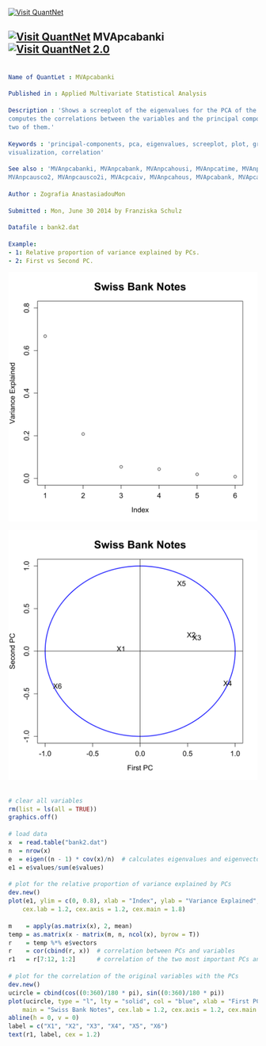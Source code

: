 
[<img src="https://github.com/QuantLet/Styleguide-and-Validation-procedure/blob/master/pictures/banner.png" alt="Visit QuantNet">](http://quantlet.de/index.php?p=info)

## [<img src="https://github.com/QuantLet/Styleguide-and-Validation-procedure/blob/master/pictures/qloqo.png" alt="Visit QuantNet">](http://quantlet.de/) **MVApcabanki** [<img src="https://github.com/QuantLet/Styleguide-and-Validation-procedure/blob/master/pictures/QN2.png" width="60" alt="Visit QuantNet 2.0">](http://quantlet.de/d3/ia)

```yaml

Name of QuantLet : MVApcabanki

Published in : Applied Multivariate Statistical Analysis

Description : 'Shows a screeplot of the eigenvalues for the PCA of the Swiss bank notes. It
computes the correlations between the variables and the principal components and displays the first
two of them.'

Keywords : 'principal-components, pca, eigenvalues, screeplot, plot, graphical representation, data
visualization, correlation'

See also : 'MVAnpcabanki, MVAnpcabank, MVAnpcahousi, MVAnpcatime, MVAnpcafood, MVAnpcausco,
MVAnpcausco2, MVAnpcausco2i, MVAcpcaiv, MVAnpcahous, MVApcabank, MVApcabankr, MVApcasimu'

Author : Zografia AnastasiadouMon

Submitted : Mon, June 30 2014 by Franziska Schulz

Datafile : bank2.dat

Example: 
- 1: Relative proportion of variance explained by PCs.
- 2: First vs Second PC.

```

![Picture1](MVApcabanki_1-1.png)

![Picture2](MVApcabanki_2-1.png)


```r

# clear all variables
rm(list = ls(all = TRUE))
graphics.off()

# load data
x  = read.table("bank2.dat")
n  = nrow(x)
e  = eigen((n - 1) * cov(x)/n)  # calculates eigenvalues and eigenvectors and sorts them by size
e1 = e$values/sum(e$values)

# plot for the relative proportion of variance explained by PCs
dev.new()
plot(e1, ylim = c(0, 0.8), xlab = "Index", ylab = "Variance Explained", main = "Swiss Bank Notes", 
    cex.lab = 1.2, cex.axis = 1.2, cex.main = 1.8)

m    = apply(as.matrix(x), 2, mean)
temp = as.matrix(x - matrix(m, n, ncol(x), byrow = T))
r    = temp %*% e$vectors
r    = cor(cbind(r, x))  # correlation between PCs and variables
r1   = r[7:12, 1:2]      # correlation of the two most important PCs and variables

# plot for the correlation of the original variables with the PCs
dev.new()
ucircle = cbind(cos((0:360)/180 * pi), sin((0:360)/180 * pi))
plot(ucircle, type = "l", lty = "solid", col = "blue", xlab = "First PC", ylab = "Second PC", 
    main = "Swiss Bank Notes", cex.lab = 1.2, cex.axis = 1.2, cex.main = 1.8, lwd = 2)
abline(h = 0, v = 0)
label = c("X1", "X2", "X3", "X4", "X5", "X6")
text(r1, label, cex = 1.2) 

```
